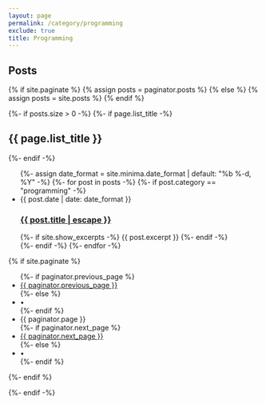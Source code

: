 ```yaml
---
layout: page
permalink: /category/programming
exclude: true
title: Programming
---
```


## Posts

{% if site.paginate %}
{% assign posts = paginator.posts %}
{% else %}
{% assign posts = site.posts %}
{% endif %}


{%- if posts.size > 0 -%}
{%- if page.list_title -%}
<h2 class="post-list-heading">{{ page.list_title }}</h2>
{%- endif -%}
<ul class="post-list">
{%- assign date_format = site.minima.date_format | default: "%b %-d, %Y" -%}
{%- for post in posts -%}
{%- if post.category == "programming" -%}
<li>
<span class="post-meta">{{ post.date | date: date_format }}</span>
<h3>
<a class="post-link" href="{{ post.url | relative_url }}">
{{ post.title | escape }}
</a>
</h3>
{%- if site.show_excerpts -%}
{{ post.excerpt }}
{%- endif -%}
</li>
{%- endif -%}
{%- endfor -%}
</ul>

{% if site.paginate %}
<div class="pager">
<ul class="pagination">
{%- if paginator.previous_page %}
<li><a href="{{ paginator.previous_page_path | relative_url }}" class="previous-page">{{ paginator.previous_page }}</a></li>
{%- else %}
<li><div class="pager-edge">•</div></li>
{%- endif %}
<li><div class="current-page">{{ paginator.page }}</div></li>
{%- if paginator.next_page %}
<li><a href="{{ paginator.next_page_path | relative_url }}" class="next-page">{{ paginator.next_page }}</a></li>
{%- else %}
<li><div class="pager-edge">•</div></li>
{%- endif %}
</ul>
</div>
{%- endif %}

{%- endif -%}